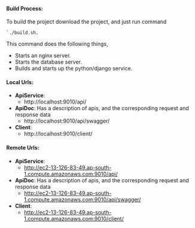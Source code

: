 #### Build Process:
To build the project download the project, and just run command 
```
`./build.sh.
```

This command does the following things, 
 - Starts an nginx server.
 - Starts the database server.
 - Builds and starts up the python/django service.


#### Local Urls:
- **ApiService**: 
  - http://localhost:9010/api/
- **ApiDoc**: Has a description of apis, and the corresponding request and response data 
  - http://localhost:9010/api/swagger/
- **Client**:
  - http://localhost:9010/client/



#### Remote Urls:
- **ApiService**: 
  - http://ec2-13-126-83-49.ap-south-1.compute.amazonaws.com:9010/api/
- **ApiDoc**: Has a description of apis, and the corresponding request and response data 
  - http://ec2-13-126-83-49.ap-south-1.compute.amazonaws.com:9010/api/swagger/
- **Client**:
  - http://ec2-13-126-83-49.ap-south-1.compute.amazonaws.com:9010/client/
